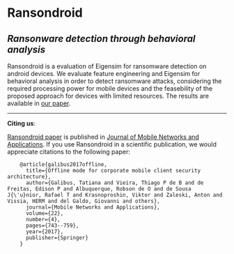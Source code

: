 # Ransondroid
## _Ransonware detection through behavioral analysis_

Ransondroid is a evaluation of Eigensim for ransomware detection on android devices. We evaluate feature engineering and Eigensim for behavioral analysis in order to detect ransomware attacks, considering the required processing power for mobile devices and the feasebility of the proposed approach for devices with limited resources. The results are available in [our paper](https://lasp.unb.br/wp-content/uploads/papers/Mobile_Netw_App_Thiago.pdf).

-----
**Citing us**:

[Ransondroid paper](https://lasp.unb.br/wp-content/uploads/papers/Mobile_Netw_App_Thiago.pdf) is published in
[Journal of Mobile Networks and Applications](https://www.springer.com/journal/11036).
If you use Ransondroid in a scientific publication, we would appreciate citations to the following paper:

        @article{galibus2017offline,
          title={Offline mode for corporate mobile client security architecture},
          author={Galibus, Tatiana and Vieira, Thiago P de B and de Freitas, Edison P and Albuquerque, Robson de O and de Sousa J{\'u}nior, Rafael T and Krasnoproshin, Viktor and Zaleski, Anton and Vissia, HERM and del Galdo, Giovanni and others},
          journal={Mobile Networks and Applications},
          volume={22},
          number={4},
          pages={743--759},
          year={2017},
          publisher={Springer}
        }
